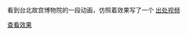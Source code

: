 看到台北故宫博物院的一段动画，仿照着效果写了一个
<a href="https://www.youtube.com/watch?v=oZ-NaBGY2zc">出处视频</a>

<a href="https://qishaoxuan.github.io/PAnimate/">查看效果</a>

